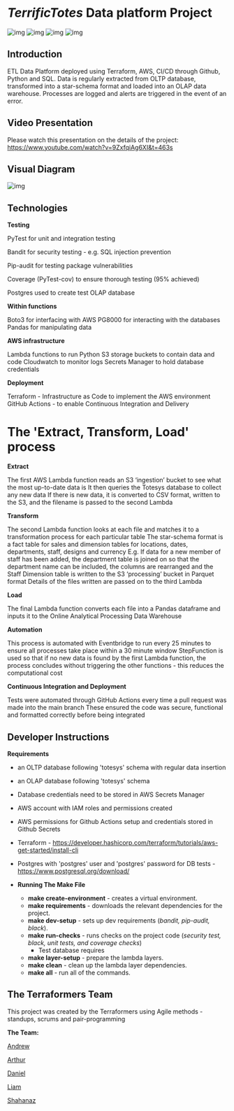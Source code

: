 
# *TerrificTotes* Data platform Project

![img](https://img.shields.io/badge/PostgreSQL-316192?style=for-the-badge&logo=postgresql&logoColor=white)
![img](https://img.shields.io/badge/Python-FFD43B?style=for-the-badge&logo=python&logoColor=blue)
![img](https://img.shields.io/badge/Github%20Actions-282a2e?style=for-the-badge&logo=githubactions&logoColor=367cfe)
![img](https://img.shields.io/badge/coverage-95%25-green)



## Introduction

ETL Data Platform deployed using Terraform, AWS, CI/CD through Github, Python and SQL. Data is regularly extracted from OLTP database, transformed into a star-schema format and loaded into an OLAP data warehouse. Processes are logged and alerts are triggered in the event of an error.

## Video Presentation

Please watch this presentation on the details of the project: https://www.youtube.com/watch?v=9ZxfqiAg6XI&t=463s

## Visual Diagram

![img](./Project_diagram.jpeg)

## Technologies

**Testing**

PyTest for unit and integration testing

Bandit for security testing - e.g. SQL injection prevention

Pip-audit for testing package vulnerabilities

Coverage (PyTest-cov) to ensure thorough testing (95% achieved)

Postgres used to create test OLAP database

**Within functions**

Boto3 for interfacing with AWS
PG8000 for interacting with the databases
Pandas for manipulating data

**AWS infrastructure**

Lambda functions to run Python
S3 storage buckets to contain data and code
Cloudwatch to monitor logs
Secrets Manager to hold database credentials

**Deployment**

Terraform - Infrastructure as Code to implement the AWS environment
GitHub Actions - to enable Continuous Integration and Delivery

# The 'Extract, Transform, Load' process

**Extract**

The first AWS Lambda function reads an S3 ‘ingestion’ bucket to see what the most up-to-date data is
It then queries the Totesys database to collect any new data
If there is new data, it is converted to CSV format, written to the S3, and the filename is passed to the second Lambda

**Transform**

The second Lambda function looks at each file and matches it to a transformation process for each particular table
The star-schema format is a fact table for sales and dimension tables for locations, dates, departments, staff, designs and currency
E.g. If data for a new member of staff has been added, the department table is joined on so that the department name can be included, the columns are rearranged and the Staff Dimension table is written to the S3 ‘processing’ bucket in Parquet format
Details of the files written are passed on to the third Lambda

**Load**

The final Lambda function converts each file into a Pandas dataframe and inputs it to the Online Analytical Processing Data Warehouse

**Automation**

This process is automated with Eventbridge to run every 25 minutes to ensure all processes take place within a 30 minute window
StepFunction is used so that if no new data is found by the first Lambda function, the process concludes without triggering the other functions - this reduces the computational cost

**Continuous Integration and Deployment**

Tests were automated through GitHub Actions every time a pull request was made into the main branch
These ensured the code was secure, functional and formatted correctly before being integrated

## Developer Instructions

**Requirements**

- an OLTP database following 'totesys' schema with regular data insertion
- an OLAP database following 'totesys' schema
- Database credentials need to be stored in AWS Secrets Manager
- AWS account with IAM roles and permissions created
- AWS permissions for Github Actions setup and credentials stored in Github Secrets
- Terraform - https://developer.hashicorp.com/terraform/tutorials/aws-get-started/install-cli
- Postgres with 'postgres' user and 'postgres' password for DB tests - https://www.postgresql.org/download/

- **Running The Make File**

  - **make create-environment** - creates a virtual environment.
  - **make requirements** - downloads the relevant dependencies for the project.
  - **make dev-setup** - sets up dev requirements (*bandit, pip-audit, black*).
  - **make run-checks** - runs checks on the project code (*security test, black, unit tests, and coverage checks*)
    - Test database requires
  - **make layer-setup** - prepare the lambda layers.
  - **make clean** - clean up the lambda layer dependencies.
  - **make all** - run all of the commands.

## The Terraformers Team

This project was created by the Terraformers using Agile methods - standups, scrums and pair-programming

**The Team:**

[Andrew](https://github.com/andrewstride)

[Arthur](https://github.com/eganiard)

[Daniel](https://github.com/DanielSolomon7)

[Liam](https://github.com/studiobigli)

[Shahanaz](https://github.com/Shahanaz012)